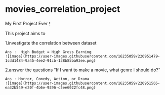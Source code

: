 # movies_correlation_project
My First Project Ever！

This project aims to 

1.investigate the correlation between dataset

    Ans :  High Budget = High Gross Earning
    ![image](https://user-images.githubusercontent.com/16235059/220951479-1cdd1484-9a45-4ee2-91cb-138b85ba93ee.png)

2.answer the questions "If I want to make a movie, what genre I should do?"

    Ans : Horror, Comedy, Action, or Drama
    ![image](https://user-images.githubusercontent.com/16235059/220951565-ea32b549-e20f-4b6e-9396-c5ee6022fc48.png)

